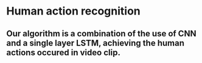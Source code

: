 # Human action recognition
## Our algorithm is a combination of the use of CNN and a single layer LSTM, achieving the human actions occured in video clip.
